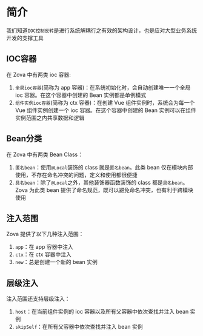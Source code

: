 # 简介

我们知道`IOC控制反转`是进行系统解耦行之有效的架构设计，也是应对大型业务系统开发的支撑工具

## IOC容器

在 Zova 中有两类 ioc 容器:

1. `全局ioc容器`(简称为 app 容器)：在系统初始化时，会自动创建唯一一个全局 ioc 容器。在这个容器中创建的 Bean 实例都是单例模式
2. `组件实例ioc容器`(简称为 ctx 容器)：在创建 Vue 组件实例时，系统会为每一个 Vue 组件实例创建一个 ioc 容器。在这个容器中创建的 Bean 实例可以在组件实例范围之内共享数据和逻辑

## Bean分类

在 Zova 中有两类 Bean Class：

1. `匿名bean`：使用`@Local`装饰的 class 就是`匿名bean`。此类 bean 仅在模块内部使用，不存在命名冲突的问题，定义和使用都很便捷
2. `具名bean`：除了`@Local`之外，其他装饰器函数装饰的 class 都是`具名bean`。Zova 为此类 bean 提供了命名规范，既可以避免命名冲突，也有利于跨模块使用

## 注入范围

Zova 提供了以下几种注入范围：

1. `app`：在 app 容器中注入
2. `ctx`：在 ctx 容器中注入
3. `new`：总是创建一个新的 bean 实例

## 层级注入

注入范围还支持层级注入：

1. `host`：在当前组件实例的 ioc 容器以及所有父容器中依次查找并注入 bean 实例
2. `skipSelf`：在所有父容器中依次查找并注入 bean 实例
